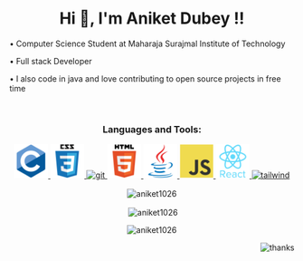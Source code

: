 <h1 align="center">Hi 👋, I'm Aniket Dubey !!</h1>
<!-- <p align="center">I'm currently doing my graduation at Maharaja Surajmal Institute of Technology . I'm pursuing my B.Tech degree in computer science & Engineering.Keen to learn new Technology and Love to contribute in open source projects</p> -->
<p> &#x2022; Computer Science Student at Maharaja Surajmal Institute of Technology </p>
<p>&#x2022; Full stack Developer</p>
<p>&#x2022; I also code in java and love contributing to open source projects in free time</p>




<p align="left"> <a href="https://twitter.com/" target="blank"><img src="https://img.shields.io/twitter/follow/?logo=twitter&style=for-the-badge" alt="" /></a> </p>

<p align="left">
</p>

<h3 align="center">Languages and Tools:</h3>
<p align="center"> <a href="https://www.cprogramming.com/" target="_blank" rel="noreferrer"> <img src="https://raw.githubusercontent.com/devicons/devicon/master/icons/c/c-original.svg" alt="c" width="60" height="60"/> </a> <a href="https://www.w3schools.com/css/" target="_blank" rel="noreferrer"> <img src="https://raw.githubusercontent.com/devicons/devicon/master/icons/css3/css3-original-wordmark.svg" alt="css3" width="60" height="60"/> </a> <a href="https://git-scm.com/" target="_blank" rel="noreferrer"> <img src="https://www.vectorlogo.zone/logos/git-scm/git-scm-icon.svg" alt="git" width="60" height="60"/> </a> <a href="https://www.w3.org/html/" target="_blank" rel="noreferrer"> <img src="https://raw.githubusercontent.com/devicons/devicon/master/icons/html5/html5-original-wordmark.svg" alt="html5" width="60" height="60"/> </a> <a href="https://www.java.com" target="_blank" rel="noreferrer"> <img src="https://raw.githubusercontent.com/devicons/devicon/master/icons/java/java-original.svg" alt="java" width="60" height="60"/> </a> <a href="https://developer.mozilla.org/en-US/docs/Web/JavaScript" target="_blank" rel="noreferrer"> <img src="https://raw.githubusercontent.com/devicons/devicon/master/icons/javascript/javascript-original.svg" alt="javascript" width="60" height="60"/> </a> <a href="https://reactjs.org/" target="_blank" rel="noreferrer"> <img src="https://raw.githubusercontent.com/devicons/devicon/master/icons/react/react-original-wordmark.svg" alt="react" width="60" height="60"/> </a> <a href="https://tailwindcss.com/" target="_blank" rel="noreferrer"> <img src="https://www.vectorlogo.zone/logos/tailwindcss/tailwindcss-icon.svg" alt="tailwind" width="60" height="60"/> </a> </p>

<div align="center">
<p><img align="center" src="https://github-readme-stats.vercel.app/api/top-langs?username=aniket1026&theme=gotham&show_icons=true&locale=en&layout=compact" alt="aniket1026" /></p>

<p>&nbsp;<img align="center" src="https://github-readme-stats.vercel.app/api?username=aniket1026&theme=gotham&show_icons=true&locale=en" alt="aniket1026" /></p>
</div>
<p align="center"><img src="https://github-readme-streak-stats.herokuapp.com/?user=aniket1026&theme=gotham" alt="aniket1026" /></p>
<p align="right"> <img src="https://camo.githubusercontent.com/3a623a61909525cde7d44900776e30f619f731da1fe79c07111179fe071f523f/68747470733a2f2f6d656469612e67697068792e636f6d2f6d656469612f4832744b514c4d4673493063674a783566322f67697068792e676966" alt="thanks" />  </p>
